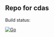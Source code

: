 ## Repo for cdas

Build status:

[![Go](https://github.com/daniel-riffi/ma-cdas-ex/actions/workflows/go.yml/badge.svg)](https://github.com/daniel-riffi/ma-cdas-ex/actions/workflows/go.yml)
